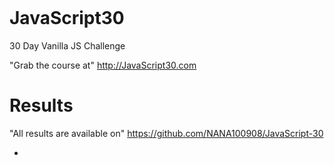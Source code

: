<p dir="auto">
    <a href="https://camo.githubusercontent.com/07ca65497065dd926bd889c53b7b7652f8ef3cbc4320739cf7ebed3c4d34cb2d/68747470733a2f2f6a61766173637269707433302e636f6d2f696d616765732f4a53332d736f6369616c2d73686172652e706e67" target="_blank" rel="noopener noreferrer">
        <img src="https://camo.githubusercontent.com/07ca65497065dd926bd889c53b7b7652f8ef3cbc4320739cf7ebed3c4d34cb2d/68747470733a2f2f6a61766173637269707433302e636f6d2f696d616765732f4a53332d736f6369616c2d73686172652e706e67" alt data-canonical-src="https://javascript30.com/images/JS3-social-share.png" style="max-width: 100%;"/>
    </a>
</p>
<h1 dir="auto">
    <a id="user-content-javascript30" class="anchor" aria-hidden="true" href="#javascript30"></a>
    JavaScript30
</h1>
<p dir="auto">30 Day Vanilla JS Challenge</p>
<p dir="auto">
    "Grab the course at"
    <a href="http://JavaScript30.com" rel="notfollow">
        http://JavaScript30.com
    </a>
</p>
<h1 dir="auto">
    <a id="user-content-results" class="anchor" aria-hidden="true" href="#results"></a>
    Results
</h1>
<p dir="auto">
    "All results are available on"
    <a href="https://github.com/NANA100908/JavaScript-30" rel="nofollow">
        https://github.com/NANA100908/JavaScript-30
    </a>
</p>
<ul dir="auto">
    <li>
        <a href="http://"></a>
    </li>
</ul>
